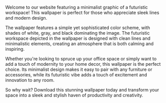 <!--
Write me content for website with wallpaper "A minimalist graphic of a futuristic workspace, with sleek lines and a modern color scheme."
-->

<!--font:Roboto-->

Welcome to our website featuring a minimalist graphic of a futuristic workspace! This wallpaper is perfect for those who appreciate sleek lines and modern design.

The wallpaper features a simple yet sophisticated color scheme, with shades of white, gray, and black dominating the image. The futuristic workspace depicted in the wallpaper is designed with clean lines and minimalistic elements, creating an atmosphere that is both calming and inspiring.

Whether you're looking to spruce up your office space or simply want to add a touch of modernity to your home decor, this wallpaper is the perfect choice. Its minimalist design makes it easy to pair with any furniture or accessories, while its futuristic vibe adds a touch of excitement and innovation to any room.

So why wait? Download this stunning wallpaper today and transform your space into a sleek and stylish haven of productivity and creativity.
